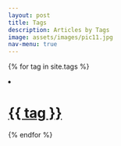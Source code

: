 ```yaml
---
layout: post
title: Tags
description: Articles by Tags
image: assets/images/pic11.jpg
nav-menu: true
---
```


{% for tag in site.tags %}
<li><h1><a href="{{ site.baseurl }}/{{ tag }}">{{ tag }}</a></h1></li>
{% endfor %}